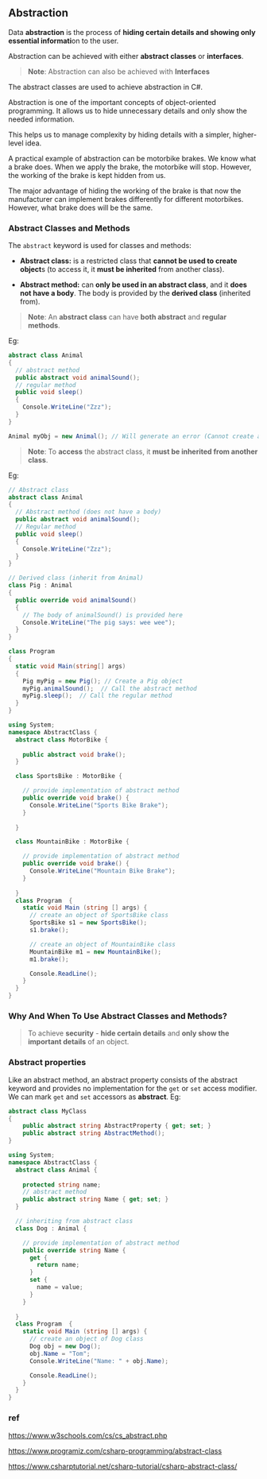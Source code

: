 ## Abstraction
Data **abstraction** is the process of **hiding certain details and showing only essential informati**on to the user.

Abstraction can be achieved with either **abstract classes** or **interfaces**.

> **Note**: Abstraction can also be achieved with **Interfaces**

The abstract classes are used to achieve abstraction in C#.

Abstraction is one of the important concepts of object-oriented programming. It allows us to hide unnecessary details and only show the needed information.

This helps us to manage complexity by hiding details with a simpler, higher-level idea.

A practical example of abstraction can be motorbike brakes. We know what a brake does. When we apply the brake, the motorbike will stop. However, the working of the brake is kept hidden from us.

The major advantage of hiding the working of the brake is that now the manufacturer can implement brakes differently for different motorbikes. However, what brake does will be the same.


### Abstract Classes and Methods

The `abstract` keyword is used for classes and methods:

-   **Abstract class:** is a restricted class that **cannot be used to create object**s (to access it, it **must be inherited** from another class).
  
-   **Abstract method:** can **only be used in an abstract class**, and it **does not have a body**. The body is provided by the **derived class** (inherited from).

> **Note**: An **abstract class** can have **both abstract** and **regular methods**.

Eg:
```cs
abstract class Animal 
{
  // abstract method
  public abstract void animalSound();
  // regular method
  public void sleep() 
  {
    Console.WriteLine("Zzz");
  }
}

Animal myObj = new Animal(); // Will generate an error (Cannot create an instance of the abstract class or interface 'Animal')
```


> **Note**: To **access** the abstract class, it **must be inherited from another class**.

Eg:
```cs
// Abstract class
abstract class Animal
{
  // Abstract method (does not have a body)
  public abstract void animalSound();
  // Regular method
  public void sleep()
  {
    Console.WriteLine("Zzz");
  }
}

// Derived class (inherit from Animal)
class Pig : Animal
{
  public override void animalSound()
  {
    // The body of animalSound() is provided here
    Console.WriteLine("The pig says: wee wee");
  }
}

class Program
{
  static void Main(string[] args)
  {
    Pig myPig = new Pig(); // Create a Pig object
    myPig.animalSound();  // Call the abstract method
    myPig.sleep();  // Call the regular method
  }
}

```

```cs
using System;
namespace AbstractClass {
  abstract class MotorBike {
    
    public abstract void brake();
  }

  class SportsBike : MotorBike {

    // provide implementation of abstract method
    public override void brake() {
      Console.WriteLine("Sports Bike Brake");
    }
   
  }

  class MountainBike : MotorBike {

    // provide implementation of abstract method
    public override void brake() {      
      Console.WriteLine("Mountain Bike Brake");
    }
   
  }
  class Program  {
    static void Main (string [] args) {
      // create an object of SportsBike class
      SportsBike s1 = new SportsBike();  
      s1.brake();

      // create an object of MountainBike class
      MountainBike m1 = new MountainBike();
      m1.brake();

      Console.ReadLine();
    }
  }
}
```

### Why And When To Use Abstract Classes and Methods?
> To achieve **security** - **hide certain details** and **only show the important details** of an object.

### Abstract properties
Like an abstract method, an abstract property consists of the abstract keyword and provides no implementation for the `get` or `set` access modifier. We can mark `get` and `set` accessors as **abstract**. 
Eg:
```cs
abstract class MyClass
{
    public abstract string AbstractProperty { get; set; }
    public abstract string AbstractMethod();    
}
```

```cs
using System;
namespace AbstractClass {
  abstract class Animal {
    
    protected string name;
    // abstract method
    public abstract string Name { get; set; }
  }

  // inheriting from abstract class
  class Dog : Animal {

    // provide implementation of abstract method
    public override string Name {
      get {
        return name;
      }
      set {
        name = value; 
      }
    }
   
  }
  class Program  {
    static void Main (string [] args) {
      // create an object of Dog class
      Dog obj = new Dog();  
      obj.Name = "Tom";
      Console.WriteLine("Name: " + obj.Name); 

      Console.ReadLine();
    }
  }
}

```



### ref 
https://www.w3schools.com/cs/cs_abstract.php

https://www.programiz.com/csharp-programming/abstract-class

https://www.csharptutorial.net/csharp-tutorial/csharp-abstract-class/
